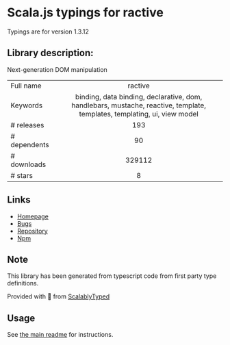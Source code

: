 
# Scala.js typings for ractive

Typings are for version 1.3.12

## Library description:
Next-generation DOM manipulation

|                    |                 |
| ------------------ | :-------------: |
| Full name          | ractive |
| Keywords           | binding, data binding, declarative, dom, handlebars, mustache, reactive, template, templates, templating, ui, view model |
| # releases         | 193 |
| # dependents       | 90 |
| # downloads        | 329112 |
| # stars            | 8 |

## Links
- [Homepage](https://ractive.js.org)
- [Bugs](https://github.com/ractivejs/ractive/issues)
- [Repository](https://github.com/ractivejs/ractive)
- [Npm](https://www.npmjs.com/package/ractive)
    


## Note
This library has been generated from typescript code from first party type definitions.

Provided with :purple_heart: from [ScalablyTyped](https://github.com/oyvindberg/ScalablyTyped)

## Usage
See [the main readme](../../readme.md) for instructions.


